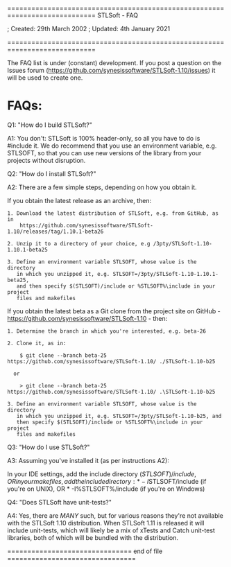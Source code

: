 ============================================================================
STLSoft - FAQ

; Created:  29th March 2002
; Updated:  4th January 2021

============================================================================



The FAQ list is under (constant) development. If you post a question on the
Issues forum (https://github.com/synesissoftware/STLSoft-1.10/issues)
it will be used to create one.

FAQs:
=====

Q1: "How do I build STLSoft?"

A1:
  You don't: STLSoft is 100% header-only, so all you have to do is #include
  it. We do recommend that you use an environment variable, e.g. STLSOFT, so
  that you can use new versions of the library from your projects without
  disruption.


Q2: "How do I install STLSoft?"

A2:
  There are a few simple steps, depending on how you obtain it.

  If you obtain the latest release as an archive, then:

    1. Download the latest distribution of STLSoft, e.g. from GitHub, as in
        https://github.com/synesissoftware/STLSoft-1.10/releases/tag/1.10.1-beta26

    2. Unzip it to a directory of your choice, e.g /3pty/STLSoft-1.10-1.10.1-beta25

    3. Define an environment variable STLSOFT, whose value is the directory
       in which you unzipped it, e.g. STLSOFT=/3pty/STLSoft-1.10-1.10.1-beta25,
       and then specify $(STLSOFT)/include or %STLSOFT%\include in your project
       files and makefiles

  If you obtain the latest beta as a Git clone from the project site on
  GitHub - https://github.com/synesissoftware/STLSoft-1.10 - then:

    1. Determine the branch in which you're interested, e.g. beta-26

    2. Clone it, as in:

        $ git clone --branch beta-25 https://github.com/synesissoftware/STLSoft-1.10/ ./STLSoft-1.10-b25

      or

        > git clone --branch beta-25 https://github.com/synesissoftware/STLSoft-1.10/ .\STLSoft-1.10-b25

    3. Define an environment variable STLSOFT, whose value is the directory
       in which you unzipped it, e.g. STLSOFT=/3pty/STLSoft-1.10-b25, and
       then specify $(STLSOFT)/include or %STLSOFT%\include in your project
       files and makefiles

Q3: "How do I use STLSoft?"

A3:
  Assuming you've installed it (as per instructions A2):

  In your IDE settings, add the include directory $(STLSOFT)/include, OR in
  your makefiles, add the include directory:
    * -I$STLSOFT/include (if you're on UNIX), OR
    * -I%STLSOFT%/include (if you're on Windows)


Q4: "Does STLSoft have unit-tests?"

A4:
  Yes, there are *MANY* such, but for various reasons they're not available
  with the STLSoft 1.10 distribution. When STLSoft 1.11 is released it will
  include unit-tests, which will likely be a mix of xTests and Catch
  unit-test libraries, both of which will be bundled with the distribution.

=============================== end of file ================================

